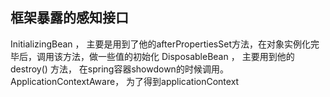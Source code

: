

## 框架暴露的感知接口
InitializingBean ， 主要是用到了他的afterPropertiesSet方法，在对象实例化完毕后，调用该方法，做一些值的初始化
DisposableBean ， 主要用到他的destroy() 方法， 在spring容器showdown的时候调用。
ApplicationContextAware， 为了得到applicationContext

